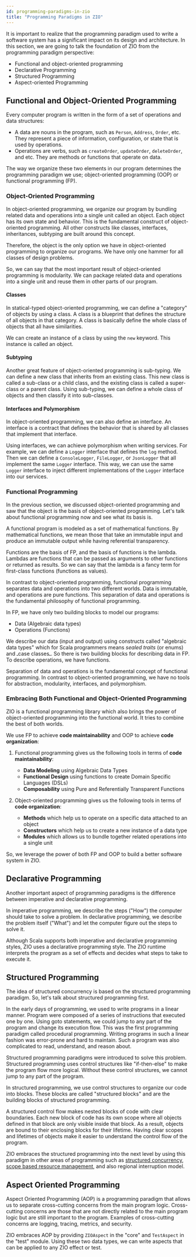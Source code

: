 ```yaml
---
id: programming-paradigms-in-zio
title: "Programming Paradigms in ZIO"
---
```


It is important to realize that the programming paradigm used to write a software system has a significant impact on its design and architecture. In this section, we are going to talk the foundation of ZIO from the programming paradigm perspective:

- Functional and object-oriented programming
- Declarative Programming
- Structured Programming
- Aspect-oriented Programming

## Functional and Object-Oriented Programming

Every computer program is written in the form of a set of operations and data structures:

- A data are nouns in the program, such as `Person`, `Address`, `Order`, etc. They represent a piece of information, configuration, or state that is used by operations.
- Operations are verbs, such as `createOrder`, `updateOrder`, `deleteOrder`, and etc. They are methods or functions that operate on data.

The way we organize these two elements in our program determines the programming paradigm we use; object-oriented programming (OOP) or functional programming (FP).

### Object-Oriented Programming

In object-oriented programming, we organize our program by bundling related data and operations into a single unit called an object. Each object has its own state and behavior. This is the fundamental construct of object-oriented programming. All other constructs like classes, interfaces, inheritances, subtyping are built around this concept.

Therefore, the object is the only option we have in object-oriented programming to organize our programs. We have only one hammer for all classes of design problems.

So, we can say that the most important result of object-oriented programming is modularity. We can package related data and operations into a single unit and reuse them in other parts of our program.

#### Classes

In statical-typed object-oriented programming, we can define a "category" of objects by using a class. A class is a blueprint that defines the structure of all objects in that category. A class is basically define the whole class of objects that all have similarities.

We can create an instance of a class by using the `new` keyword. This instance is called an object.

#### Subtyping

Another great feature of object-oriented programming is sub-typing. We can define a new class that inherits from an existing class. This new class is called a sub-class or a child class, and the existing class is called a super-class or a parent class. Using sub-typing, we can define a whole class of objects and then classify it into sub-classes.

#### Interfaces and Polymorphism

In object-oriented programming, we can also define an interface. An interface is a contract that defines the behavior that is shared by all classes that implement that interface.

Using interfaces, we can achieve polymorphism when writing services. For example, we can define a `Logger` interface that defines the `log` method. Then we can define a `ConsoleLogger`, `FileLogger`, or `JsonLogger` that all implement the same `Logger` interface. This way, we can use the same `Logger` interface to inject different implementations of the `Logger` interface into our services.

### Functional Programming

In the previous section, we discussed object-oriented programming and saw that the object is the basis of object-oriented programming. Let's talk about functional programming now and see what its basis is.

A functional program is modeled as a set of mathematical functions. By mathematical functions, we mean those that take an immutable input and produce an immutable output while having referential transparency.

Functions are the basis of FP, and the basis of functions is the lambda. Lambdas are functions that can be passed as arguments to other functions or returned as results. So we can say that the lambda is a fancy term for first-class functions (functions as values).

In contrast to object-oriented programming, functional programming separates data and operations into two different worlds. Data is immutable, and operations are pure functions. This separation of data and operations is the fundamental philosophy of functional programming.

In FP, we have only two building blocks to model our programs:

- Data (Algebraic data types)
- Operations (Functions)

We describe our data (input and output) using constructs called "algebraic data types" which for Scala programmers means _sealed traits_ (or enums) and ـcase classesـ. So there is two building blocks for describing data in FP. To describe operations, we have functions.

Separation of data and operations is the fundamental concept of functional programming. In contrast to object-oriented programming, we have no tools for abstraction, modularity, interfaces, and polymorphism.

### Embracing Both Functional and Object-Oriented Programming

ZIO is a functional programming library which also brings the power of object-oriented programming into the functional world. It tries to combine the best of both worlds.

We use FP to achieve **code maintainability** and OOP to achieve **code organization**:

1. Functional programming gives us the following tools in terms of **code maintainability**:

    - **Data Modeling** using Algebraic Data Types
    - **Functional Design** using functions to create Domain Specific Languages (DSLs)
    - **Composability** using Pure and Referentially Transparent Functions

2. Object-oriented programming gives us the following tools in terms of **code organization**:

    - **Methods** which help us to operate on a specific data attached to an object
    - **Constructors** which help us to create a new instance of a data type
    - **Modules** which allows us to bundle together related operations into a single unit

So, we leverage the power of both FP and OOP to build a better software system in ZIO.

## Declarative Programming

Another important aspect of programming paradigms is the difference between imperative and declarative programming.

In imperative programming, we describe the steps ("How") the computer should take to solve a problem. In declarative programming, we describe the problem itself ("What") and let the computer figure out the steps to solve it.

Although Scala supports both imperative and declarative programming styles, ZIO uses a declarative programming style. The ZIO runtime interprets the program as a set of effects and decides what steps to take to execute it.

## Structured Programming

The idea of structured concurrency is based on the structured programming paradigm. So, let's talk about structured programming first.

In the early days of programming, we used to write programs in a linear manner. Program were composed of a series of instructions that executed one by one. Using goto statements, we could jump to any part of the program and change its execution flow. This was the first programming paradigm called procedural programming. Writing programs in such a linear fashion was error-prone and hard to maintain. Such a program was also complicated to read, understand, and reason about.

Structured programming paradigms were introduced to solve this problem. Structured programming uses control structures like "if-then-else" to make the program flow more logical. Without these control structures, we cannot jump to any part of the program.

In structured programming, we use control structures to organize our code into blocks. These blocks are called "structured blocks" and are the building blocks of structured programming.

A structured control flow makes nested blocks of code with clear boundaries. Each new block of code has its own scope where all objects defined in that block are only visible inside that block. As a result, objects are bound to their enclosing blocks for their lifetime. Having clear scopes and lifetimes of objects make it easier to understand the control flow of the program.

ZIO embraces the structured programming into the next level by using this paradigm in other areas of programming such as [structured concurrency](../fiber/index.md#structured-concurrency), [scope based resource management](../resource/scope.md), and also regional interruption model.

## Aspect Oriented Programming

Aspect Oriented Programming (AOP) is a programming paradigm that allows us to separate cross-cutting concerns from the main program logic. Cross-cutting concerns are those that are not directly related to the main program logic but are still important to the program. Examples of cross-cutting concerns are logging, tracing, metrics, and security.

ZIO embraces AOP by providing `ZIOAspect` in the "core" and `TestAspect` in the "test" module. Using these two data types, we can write aspects that can be applied to any ZIO effect or test.
